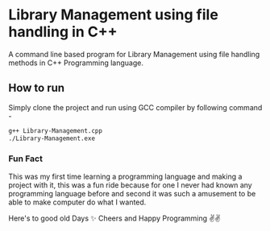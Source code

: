 # Library Management using file handling in C++
A command line based program for Library Management using file handling methods in C++ Programming language.

## How to run
Simply clone the project and run using GCC compiler by following command -
```bash
g++ Library-Management.cpp
./Library-Management.exe
```
### Fun Fact
This was my first time learning a programming language and making a project with it, this was a fun ride because for one I never had known any programming language before and second it was such a amusement to be able to make computer do what I wanted.

Here's to good old Days ✨
Cheers and Happy Programming ✌️✌
